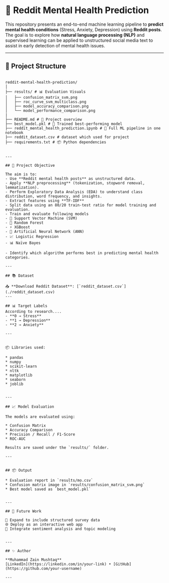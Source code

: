 
# 🧠 Reddit Mental Health Prediction

This repository presents an end-to-end machine learning pipeline to **predict mental health conditions** (Stress, Anxiety, Depression) using **Reddit posts**. The goal is to explore how **natural language processing (NLP)** and supervised learning can be applied to unstructured social media text to assist in early detection of mental health issues.

---

## 📁 Project Structure

```

reddit-mental-health-prediction/
│
├── results/ # 📊 Evaluation Visuals
│   ├── confusion_matrix_svm.png
│   ├── roc_curve_svm_multiclass.png
│   ├── model_accuracy_comparison.png
│   └── model_performance_comparison.png
|
├── README.md # 📘 Project overview
├── best_model.pkl # 💾 Trained best-performing model
├── reddit_mental_health_prediction.ipynb # 🧪 Full ML pipeline in one notebook
├── reddit_dataset.csv # dataset which used for project
├── requirements.txt # 📦 Python dependencies


---

## 🎯 Project Objective

The aim is to:
- Use **Reddit mental health posts** as unstructured data.
- Apply **NLP preprocessing** (tokenization, stopword removal, lemmatization).
- Perform Exploratory Data Analysis (EDA) to understand class distribution, word frequency, and insights.
- Extract features using **TF-IDF**
- Split data using an 80/20 train-test ratio for model training and evaluation.
- Train and evaluate following models 
- 💠 Support Vector Machine (SVM)
- 🌳 Random Forest
- ⚡ XGBoost
- 🧠 Artificial Neural Network (ANN)
- 📈 Logistic Regression
- 📊 Naïve Bayes  

- Identify which algorithm performs best in predicting mental health categories.

---

## 📚 Dataset

📥 **Download Reddit Dataset**: [`reddit_dataset.csv`](./reddit_dataset.csv)
---

## 📊 Target Labels
According to research....
- **0 → Stress**
- **1 → Depression**
- **2 → Anxiety**

---


📦 Libraries used:

* pandas
* numpy
* scikit-learn
* nltk
* matplotlib
* seaborn
* joblib


---

## 📈 Model Evaluation

The models are evaluated using:

* Confusion Matrix
* Accuracy Comparison
* Precision / Recall / F1-Score
* ROC-AUC

Results are saved under the `results/` folder.

---


## 📦 Output

* Evaluation report in `results/mo.csv`
* Confusion matrix image in `results/confusion_matrix_svm.png`
* Best model saved as `best_model.pkl`


---

## 🚀 Future Work

🚀 Expand to include structured survey data
🌐 Deploy as an interactive web app
💬 Integrate sentiment analysis and topic modeling


---

## ✨ Author

**Muhammad Zain Mushtaq**
[LinkedIn](https://linkedin.com/in/your-link) • [GitHub](https://github.com/your-username)

---

